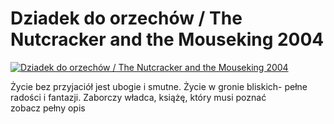 Dziadek do orzechów / The Nutcracker and the Mouseking 2004 
=============
[![Dziadek do orzechów / The Nutcracker and the Mouseking 2004 ](http://vidos.pl/images/player.gif)](http://vidos.pl/dziadek-do-orzechow-the-nutcracker-and-the-mouseking-2004)

 Życie bez przyjaciół jest ubogie i smutne. Życie w gronie bliskich- pełne radości i fantazji. Zaborczy władca, książę, który musi poznać zobacz pełny opis
